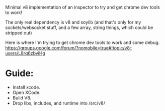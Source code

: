 Minimal v8 implementation of an inspector to try and get chrome dev tools to work!

The only real dependency is v8 and soylib (and that's only for my sockets/websocket stuff, and a few array, string things, which could be stripped out)

Here is where I'm trying to get chrome dev tools to work and some debug.
https://groups.google.com/forum/?nomobile=true#!topic/v8-users/L8rq6zbviHg

Guide:
===============
- Install xcode.
- Open XCode.
- Build V8.
- Drop libs, includes, and runtime into /src/v8/ 
